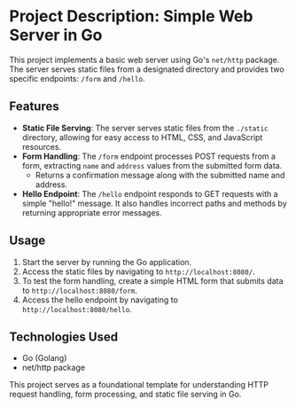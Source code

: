 # Project Description: Simple Web Server in Go

This project implements a basic web server using Go's `net/http` package. The server serves static files from a designated directory and provides two specific endpoints: `/form` and `/hello`.

## Features
- **Static File Serving**: The server serves static files from the `./static` directory, allowing for easy access to HTML, CSS, and JavaScript resources.
- **Form Handling**: The `/form` endpoint processes POST requests from a form, extracting `name` and `address` values from the submitted form data.
  - Returns a confirmation message along with the submitted name and address.
- **Hello Endpoint**: The `/hello` endpoint responds to GET requests with a simple "hello!" message. It also handles incorrect paths and methods by returning appropriate error messages.

## Usage
1. Start the server by running the Go application.
2. Access the static files by navigating to `http://localhost:8080/`.
3. To test the form handling, create a simple HTML form that submits data to `http://localhost:8080/form`.
4. Access the hello endpoint by navigating to `http://localhost:8080/hello`.

## Technologies Used
- Go (Golang)
- net/http package

This project serves as a foundational template for understanding HTTP request handling, form processing, and static file serving in Go.
